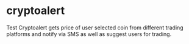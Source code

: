 # cryptoalert
Test
Cryptoalert gets price of user selected coin from different trading platforms and notify via SMS as well as suggest users for trading.  
